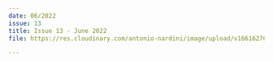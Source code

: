 ```yaml
---
date: 06/2022
issue: 13
title: Issue 13 - June 2022
file: https://res.cloudinary.com/antonio-nardini/image/upload/v1661627657/Upton%20Times/Issue_13_Upton_June_2022_Upton_Times_VP1_A4_web_buwgdj.pdf

---
```

